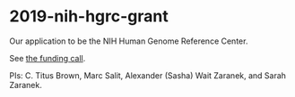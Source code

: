 # 2019-nih-hgrc-grant

Our application to be the NIH Human Genome Reference Center.

See [the funding call](https://grants.nih.gov/grants/guide/rfa-files/rfa-hg-19-004.html).

PIs: C. Titus Brown, Marc Salit, Alexander (Sasha) Wait Zaranek, and
Sarah Zaranek.
